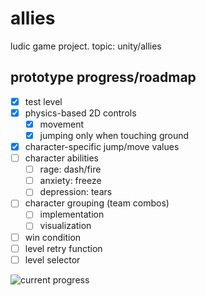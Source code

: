 # allies
ludic game project. topic: unity/allies

## prototype progress/roadmap
- [x] test level
- [x] physics-based 2D controls
  - [x] movement
  - [x] jumping only when touching ground
- [x] character-specific jump/move values
- [ ] character abilities
  - [ ] rage: dash/fire
  - [ ] anxiety: freeze
  - [ ] depression: tears
- [ ] character grouping (team combos)
  - [ ] implementation
  - [ ] visualization
- [ ] win condition
- [ ] level retry function
- [ ] level selector

![current progress](https://i.imgur.com/NCAG2aw.png)
